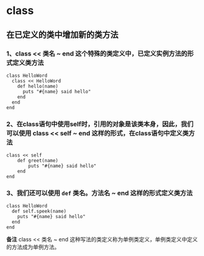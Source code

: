 # class
## 在已定义的类中增加新的类方法
### 1、class << 类名 ~ end 这个特殊的类定义中，已定义实例方法的形式定义类方法
```
class HelloWord
  class << HelloWord
    def hello(name)
      puts "#{name} said hello"
    end
  end
end
```
### 2、在class语句中使用self时，引用的对象是该类本身，因此，我们可以使用 class << self ~ end 这样的形式，在class语句中定义类方法
```
class << self
    def greet(name)
        puts "#{name} said hello"
    end
end
```
### 3、我们还可以使用 `def` 类名。方法名 ~ end 这样的形式定义类方法
```
class HelloWord
  def self.speek(name)
    puts "#{name} said hello"
  end
end
```
**备注** class << 类名 ~ end 这种写法的类定义称为单例类定义，单例类定义中定义的方法成为单例方法。